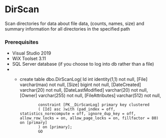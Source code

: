 # DirScan
Scan directories for data about file data, (counts, names, size) and summary information for all directories in the specified path


### Prerequisites
- Visual Studio 2019
- WiX Toolset 3.11
- SQL Server database (if you choose to log into db rather than a file)
- - create table dbo.DirScanLog(
                    Id int identity(1,1) not null,
                    [File] varchar(max) not null,
                    [Size] bigint not null,
                    [DateCreated] varchar(20) not null,
                    [DateLastModified] varchar(20) not null,
                    [Owner] varchar(255) not null,
                    [FileAttributes] varchar(512) not null,
                    
                constraint [PK__DirScanLog] primary key clustered 
                ( [Id] asc )with (pad_index = off, statistics_norecompute = off, ignore_dup_key = off, allow_row_locks = on, allow_page_locks = on, fillfactor = 80) on [primary]
                ) on [primary];
                GO

